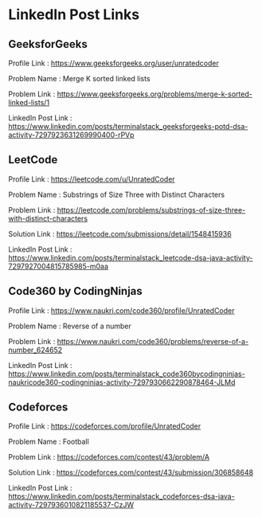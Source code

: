 # LinkedIn Post Links

## GeeksforGeeks

Profile Link : https://www.geeksforgeeks.org/user/unratedcoder

Problem Name : Merge K sorted linked lists

Problem Link : https://www.geeksforgeeks.org/problems/merge-k-sorted-linked-lists/1

LinkedIn Post Link : https://www.linkedin.com/posts/terminalstack_geeksforgeeks-potd-dsa-activity-7297923631269990400-rPVp

## LeetCode

Profile Link : https://leetcode.com/u/UnratedCoder

Problem Name : Substrings of Size Three with Distinct Characters

Problem Link : https://leetcode.com/problems/substrings-of-size-three-with-distinct-characters

Solution Link : https://leetcode.com/submissions/detail/1548415936

LinkedIn Post Link : https://www.linkedin.com/posts/terminalstack_leetcode-dsa-java-activity-7297927004815785985-m0aa

## Code360 by CodingNinjas

Profile Link : https://www.naukri.com/code360/profile/UnratedCoder

Problem Name : Reverse of a number

Problem Link : https://www.naukri.com/code360/problems/reverse-of-a-number_624652

LinkedIn Post Link : https://www.linkedin.com/posts/terminalstack_code360bycodingninjas-naukricode360-codingninjas-activity-7297930662290878464-JLMd

## Codeforces

Profile Link : https://codeforces.com/profile/UnratedCoder

Problem Name : Football

Problem Link : https://codeforces.com/contest/43/problem/A

Solution Link : https://codeforces.com/contest/43/submission/306858648

LinkedIn Post Link : https://www.linkedin.com/posts/terminalstack_codeforces-dsa-java-activity-7297936010821185537-CzJW
